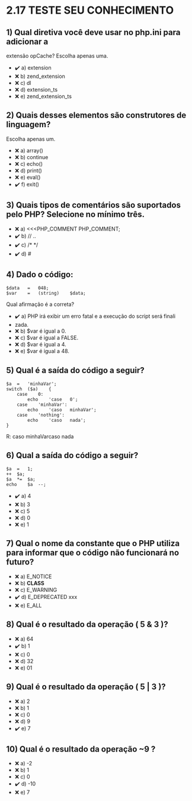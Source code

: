 # 2.17	TESTE	SEU	CONHECIMENTO


## 1) Qual	diretiva	você	deve	usar	no		php.ini		para	adicionar	a
extensão	opCache?	Escolha	apenas	uma.

- :heavy_check_mark: a) extension
- :x: b) zend_extension  
- :x: c) dl
- :x: d) extension_ts
- :x: e) zend_extension_ts


## 2) Quais	 desses	 elementos	 são	 construtores	 de	 linguagem?
Escolha	apenas	um.

- :x: a) array()
- :x: b) continue
- :x: c) echo()
- :x: d) print()
- :x: e) eval()
- :heavy_check_mark: f) exit()

## 3) Quais	 tipos	 de	 comentários	 são	 suportados	 pelo	 PHP? Selecione	no	mínimo	três.

- :x: a)	<<<PHP_COMMENT	PHP_COMMENT;
- :heavy_check_mark: b)	//	..	 
- :heavy_check_mark: c)	/*	*/
- :heavy_check_mark: d)	#   

## 4)	Dado	o	código:

```
$data	=	048;	
$var	=	(string)	$data;
```

Qual	afirmação	é	a	correta?

- :heavy_check_mark: a)	PHP	irá	exibir	um	erro	fatal	e	a	execução	do	script	será	finali
- zada.
- :x: b)	$var	é	igual	a	0. 
- :x: c)	$var	é	igual	a	FALSE.	
- :x: d)	$var	é	igual	a	4.
- :x: e)	$var	é	igual	a	48.

## 5)	Qual	é	a	saída	do	código	a	seguir?
```
$a	=	'minhaVar';	
switch	($a)	{
	case	0:			
		echo	'case	0';
	case	'minhaVar':
		echo	'caso	minhaVar';
	case	'nothing':
		echo	'caso	nada';	
}
```

R: caso	minhaVarcaso	nada


## 6)	Qual	a	saída	do	código	a	seguir?
```
$a	=	1;
++	$a;
$a	*=	$a;
echo	$a	--;

```

- :heavy_check_mark: a)	4
- :x: b)	3
- :x: c)	5
- :x: d)	0
- :x: e)	1 

## 7)	Qual	o	nome	da	constante	que	o	PHP	utiliza	para	informar que	o	código	não	funcionará	no	futuro?

- :x: a)	E_NOTICE
- :x: b)	__CLASS__
- :x: c)	E_WARNING
- :heavy_check_mark: d)	E_DEPRECATED  xxx
- :x: e)	E_ALL


## 8)	Qual	é	o	resultado	da	operação	(	5	&	3	)?

- :x: a)	64
- :heavy_check_mark: b)	1
- :x: c)	0
- :x: d)	32
- :x: e)	01


## 9)	Qual	é	o	resultado	da	operação	(	5	|	3	)?

- :x: a)	2
- :x: b)	1
- :x: c)	0 
- :x: d)	9
- :heavy_check_mark: e)	7

## 10)	Qual	é	o	resultado	da	operação		~9	?

- :x: a)	-2
- :x: b)	1
- :x: c)	0
- :heavy_check_mark: d)	-10
- :x: e)	7 